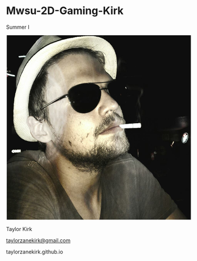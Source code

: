 # Mwsu-2D-Gaming-Kirk
Summer I

![alt text](https://github.com/TaylorZaneKirk/4663-Cryptology-TaylorKirk/blob/master/534824_10201850409045327_1428465012_n.jpg?raw=true)

Taylor Kirk

taylorzanekirk@gmail.com

taylorzanekirk.github.io
